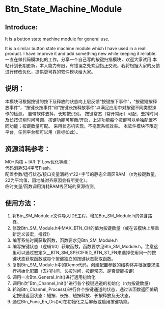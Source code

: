 # Btn_State_Machine_Module
## Introduce:
It is a button state machine module for general use.

It is a similar button state machine module which I have used in a real product. I have improve it and add something new while keeping it reliable.  
一直在做代码模块化的工作，分享一个自己写的按键扫描模块，欢迎大家试用
本帖计划长期更新，本人能力有限，有错误之处欢迎指正交流，我将根据大家的反馈进行修改优化，提供更可靠的软件模块给大家。

## 说明：
本模块可根据按键的按下及释放的状态向上层反馈“按键按下事件”，“按键短按释放事件”，“按键长按事件”和“按键长按释放事件”以满足应用中对按键不同类型操作的检测。
自带软件去抖，长短按识别。
按键常态（常开常闭）可配、去抖时间及长按识别时间可调、按键功能可屏蔽/开启，上述功能每个按键可以单独配置不同功能；按键数量可配。
采用状态机实现，不拖累系统效率。
本软件模块不限定平台，任何平台都可以用（目标如此）。

## 资源消耗参考：
M0+内核 + IAR 下 Low优化等级：  
代码消耗524字节Flash。  
配置参数/运行状态/接口变量消耗n*22+字节的静态全局区RAM （n为按键数量，22为平均值，因地址对齐原因会有所变化）。  
临时变量/函数调用消耗RAM栈区域的资源待测。  
         
## 使用方法：
1. 将Btn_SM_Module.c文件导入IDE工程，增加Btn_SM_Module.h的包含路径。
2. 修改Btn_SM_Module.h中MAX_BTN_CH的值为按键数量（或在该模块上层重新定义该宏，推荐!）
3. 编写系统时间获取函数，函数要求见Btn_SM_Module.h
4. 编写按键状态（逻辑1/0）获取函数，函数要求见Btn_SM_Module.h。注意这里可以通过宏定义__BTN_SM_SPECIFIED_BTN_ST_FN来选择使用同一的按键状态获取函数或每个按键独立的按键状态获取函数。
5. 复制Btn_SM_Module.h中的Demo代码，创建配置参数的结构体并根据要求进行初始化配置（去抖时间，长按时间，按键常态、是否使能按键）
6. 调用一次Btn_General_Init()进行通用初始化
7. 调用n次"Btn_Channel_Init()"进行各个按键通道的初始化（n为按键数量）
8. 轮询Btn_Channel_Process()进行各个按键通道的状态，通过该函数返回值确定按键返回状态：短按、长按、短按释放、长按释放及无状态。
9. 通过Btn_Func_En_Dis()可在初始化之后屏蔽或启用按键功能。
